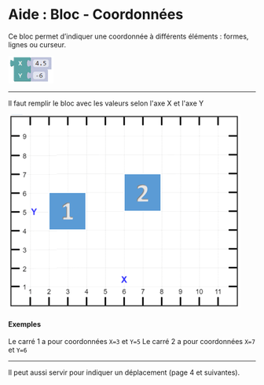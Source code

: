 # Aide : Bloc - Coordonnées

Ce bloc permet d’indiquer une coordonnée à différents éléments : formes, lignes ou curseur.

![Bloc coordonnées][XY_num]

***

Il faut remplir le bloc avec les valeurs selon l'axe X et l'axe Y

![Exemple coordonnées][ex_p5_formes]

#### Exemples

Le carré 1 a pour coordonnées `X=3` et `Y=5`
Le carré 2 a pour coordonnées `X=7` et `Y=6`

***

Il peut aussi servir pour indiquer un déplacement (page 4 et suivantes).

[XY_num]: img/XY_num.png
[ex_p5_formes]: img/ex_p5_formes.png